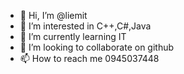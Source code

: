 - 👋 Hi, I’m @liemit
- 👀 I’m interested in C++,C#,Java
- 🌱 I’m currently learning IT
- 💞️ I’m looking to collaborate on github
- 📫 How to reach me 0945037448

<!---
liemit/liemit is a ✨ special ✨ repository because its `README.md` (this file) appears on your GitHub profile.
You can click the Preview link to take a look at your changes.
--->
